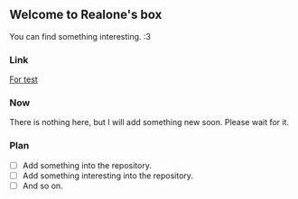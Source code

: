 ## Welcome to Realone's box
You can find something interesting. :3
### Link
[For test](./pages/pages/test.md)
### Now
There is nothing here, but I will add something new soon. Please wait for it.
### Plan
- [ ] Add something into the repository.
- [ ] Add something interesting into the repository.
- [ ] And so on.
